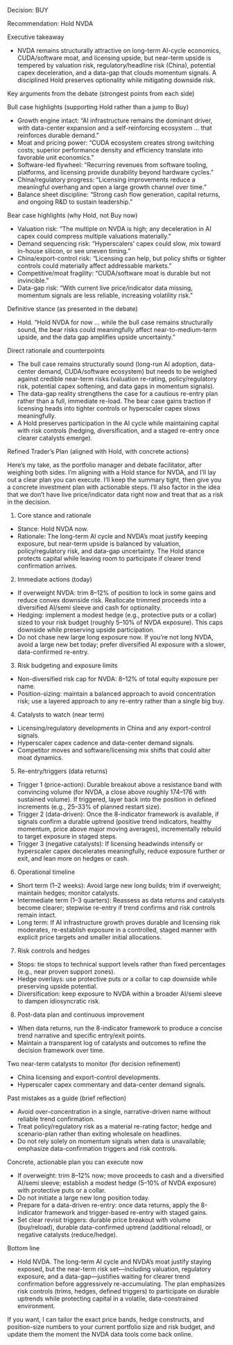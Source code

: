 Decision: BUY

Recommendation: Hold NVDA

Executive takeaway
- NVDA remains structurally attractive on long-term AI-cycle economics, CUDA/software moat, and licensing upside, but near-term upside is tempered by valuation risk, regulatory/headline risk (China), potential capex deceleration, and a data-gap that clouds momentum signals. A disciplined Hold preserves optionality while mitigating downside risk.

Key arguments from the debate (strongest points from each side)

Bull case highlights (supporting Hold rather than a jump to Buy)
- Growth engine intact: “AI infrastructure remains the dominant driver, with data-center expansion and a self-reinforcing ecosystem … that reinforces durable demand.”
- Moat and pricing power: “CUDA ecosystem creates strong switching costs; superior performance density and efficiency translate into favorable unit economics.”
- Software-led flywheel: “Recurring revenues from software tooling, platforms, and licensing provide durability beyond hardware cycles.”
- China/regulatory progress: “Licensing improvements reduce a meaningful overhang and open a large growth channel over time.”
- Balance sheet discipline: “Strong cash flow generation, capital returns, and ongoing R&D to sustain leadership.”

Bear case highlights (why Hold, not Buy now)
- Valuation risk: “The multiple on NVDA is high; any deceleration in AI capex could compress multiple valuations materially.”
- Demand sequencing risk: “Hyperscalers’ capex could slow, mix toward in-house silicon, or see uneven timing.”
- China/export-control risk: “Licensing can help, but policy shifts or tighter controls could materially affect addressable markets.”
- Competitive/moat fragility: “CUDA/software moat is durable but not invincible.”
- Data-gap risk: “With current live price/indicator data missing, momentum signals are less reliable, increasing volatility risk.”

Definitive stance (as presented in the debate)
- Hold. “Hold NVDA for now … while the bull case remains structurally sound, the bear risks could meaningfully affect near-to-medium-term upside, and the data gap amplifies upside uncertainty.”

Direct rationale and counterpoints
- The bull case remains structurally sound (long-run AI adoption, data-center demand, CUDA/software ecosystem) but needs to be weighed against credible near-term risks (valuation re-rating, policy/regulatory risk, potential capex softening, and data gaps in momentum signals).
- The data-gap reality strengthens the case for a cautious re-entry plan rather than a full, immediate re-load. The bear case gains traction if licensing heads into tighter controls or hyperscaler capex slows meaningfully.
- A Hold preserves participation in the AI cycle while maintaining capital with risk controls (hedging, diversification, and a staged re-entry once clearer catalysts emerge).

Refined Trader’s Plan (aligned with Hold, with concrete actions)

Here’s my take, as the portfolio manager and debate facilitator, after weighing both sides. I’m aligning with a Hold stance for NVDA, and I’ll lay out a clear plan you can execute. I’ll keep the summary tight, then give you a concrete investment plan with actionable steps. I’ll also factor in the idea that we don’t have live price/indicator data right now and treat that as a risk in the decision.

1) Core stance and rationale
- Stance: Hold NVDA now.
- Rationale: The long-term AI cycle and NVDA’s moat justify keeping exposure, but near-term upside is balanced by valuation, policy/regulatory risk, and data-gap uncertainty. The Hold stance protects capital while leaving room to participate if clearer trend confirmation arrives.

2) Immediate actions (today)
- If overweight NVDA: trim 8–12% of position to lock in some gains and reduce convex downside risk. Reallocate trimmed proceeds into a diversified AI/semi sleeve and cash for optionality.
- Hedging: implement a modest hedge (e.g., protective puts or a collar) sized to your risk budget (roughly 5–10% of NVDA exposure). This caps downside while preserving upside participation.
- Do not chase new large long exposure now. If you’re not long NVDA, avoid a large new bet today; prefer diversified AI exposure with a slower, data-confirmed re-entry.

3) Risk budgeting and exposure limits
- Non-diversified risk cap for NVDA: 8–12% of total equity exposure per name.
- Position-sizing: maintain a balanced approach to avoid concentration risk; use a layered approach to any re-entry rather than a single big buy.

4) Catalysts to watch (near term)
- Licensing/regulatory developments in China and any export-control signals.
- Hyperscaler capex cadence and data-center demand signals.
- Competitor moves and software/licensing mix shifts that could alter moat dynamics.

5) Re-entry/triggers (data returns)
- Trigger 1 (price-action): Durable breakout above a resistance band with convincing volume (for NVDA, a close above roughly 174–176 with sustained volume). If triggered, layer back into the position in defined increments (e.g., 25–33% of planned restart size).
- Trigger 2 (data-driven): Once the 8-indicator framework is available, if signals confirm a durable uptrend (positive trend indicators, healthy momentum, price above major moving averages), incrementally rebuild to target exposure in staged steps.
- Trigger 3 (negative catalysts): If licensing headwinds intensify or hyperscaler capex decelerates meaningfully, reduce exposure further or exit, and lean more on hedges or cash.

6) Operational timeline
- Short term (1–2 weeks): Avoid large new long builds; trim if overweight; maintain hedges; monitor catalysts.
- Intermediate term (1–3 quarters): Reassess as data returns and catalysts become clearer; stepwise re-entry if trend confirms and risk controls remain intact.
- Long term: If AI infrastructure growth proves durable and licensing risk moderates, re-establish exposure in a controlled, staged manner with explicit price targets and smaller initial allocations.

7) Risk controls and hedges
- Stops: tie stops to technical support levels rather than fixed percentages (e.g., near proven support zones).
- Hedge overlays: use protective puts or a collar to cap downside while preserving upside potential.
- Diversification: keep exposure to NVDA within a broader AI/semi sleeve to dampen idiosyncratic risk.

8) Post-data plan and continuous improvement
- When data returns, run the 8-indicator framework to produce a concise trend narrative and specific entry/exit points.
- Maintain a transparent log of catalysts and outcomes to refine the decision framework over time.

Two near-term catalysts to monitor (for decision refinement)
- China licensing and export-control developments.
- Hyperscaler capex commentary and data-center demand signals.

Past mistakes as a guide (brief reflection)
- Avoid over-concentration in a single, narrative-driven name without reliable trend confirmation.
- Treat policy/regulatory risk as a material re-rating factor; hedge and scenario-plan rather than exiting wholesale on headlines.
- Do not rely solely on momentum signals when data is unavailable; emphasize data-confirmation triggers and risk controls.

Concrete, actionable plan you can execute now
- If overweight: trim 8–12% now; move proceeds to cash and a diversified AI/semi sleeve; establish a modest hedge (5–10% of NVDA exposure) with protective puts or a collar.
- Do not initiate a large new long position today.
- Prepare for a data-driven re-entry: once data returns, apply the 8-indicator framework and trigger-based re-entry with staged gains.
- Set clear revisit triggers: durable price breakout with volume (buy/reload), durable data-confirmed uptrend (additional reload), or negative catalysts (reduce/hedge).

Bottom line
- Hold NVDA. The long-term AI cycle and NVDA’s moat justify staying exposed, but the near-term risk set—including valuation, regulatory exposure, and a data-gap—justifies waiting for clearer trend confirmation before aggressively re-accumulating. The plan emphasizes risk controls (trims, hedges, defined triggers) to participate on durable uptrends while protecting capital in a volatile, data-constrained environment.

If you want, I can tailor the exact price bands, hedge constructs, and position-size numbers to your current portfolio size and risk budget, and update them the moment the NVDA data tools come back online.